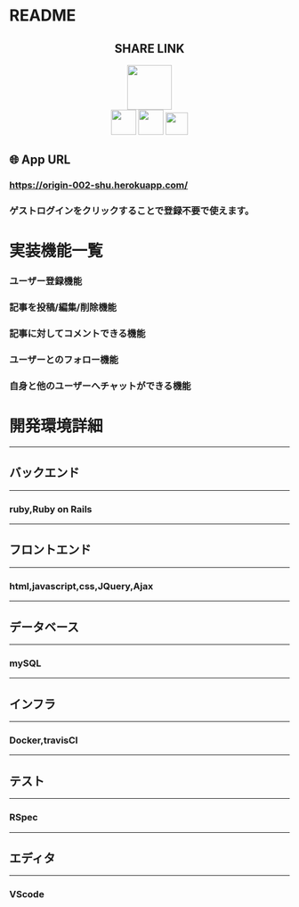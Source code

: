 # README

<h2 align="center">SHARE LINK</h2>

<p align="center">
  <a href="https://rubyonrails.org"><img src="https://cdn.icon-icons.com/icons2/2107/PNG/512/file_type_rails_icon_130210.png" width="80px;"></a>
  <br>
  <a href="https://jp.heroku.com"><img src="https://cdn.icon-icons.com/icons2/2415/PNG/512/heroku_original_wordmark_logo_icon_146482.png" height="45px;" /></a>
  <a href="https://www.docker.com"><img src="https://cdn.icon-icons.com/icons2/2107/PNG/512/file_type_docker_icon_130643.png" height="45px;" /></a>
  <a href="https://travis-ci.com"><img src="https://cdn.icon-icons.com/icons2/2389/PNG/512/travisci_logo_icon_144792.png" height="40px;" /></a>
</p>

## 🌐 App URL

### **https://origin-002-shu.herokuapp.com/**
### ゲストログインをクリックすることで登録不要で使えます。  

# 実装機能一覧

###  ユーザー登録機能
###  記事を投稿/編集/削除機能
###  記事に対してコメントできる機能
###  ユーザーとのフォロー機能
###  自身と他のユーザーへチャットができる機能

# 開発環境詳細
-----------------------------------------------------------------
## バックエンド
-----------------------------------------------------------------
### ruby,Ruby on Rails
-----------------------------------------------------------------
## フロントエンド
-----------------------------------------------------------------
### html,javascript,css,JQuery,Ajax
-----------------------------------------------------------------
## データベース
-----------------------------------------------------------------
### mySQL
-----------------------------------------------------------------
## インフラ
-----------------------------------------------------------------
### Docker,travisCI
-----------------------------------------------------------------
## テスト
-----------------------------------------------------------------
### RSpec
-----------------------------------------------------------------
## エディタ
-----------------------------------------------------------------
### VScode
